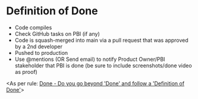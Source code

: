 # Definition of Done

- Code compiles
- Check GitHub tasks on PBI (if any)
- Code is squash-merged into main via a pull request that was approved by a 2nd developer
- Pushed to production
- Use @mentions (OR Send email) to notify Product Owner/PBI stakeholder that PBI is done (be sure to include screenshots/done video as proof)

<As per rule: [Done - Do you go beyond 'Done' and follow a 'Definition of Done'](https://www.ssw.com.au/rules/done-do-you-go-beyond-done-and-follow-a-definition-of-done)>